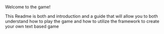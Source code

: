 Welcome to the game!

This Readme is both and introduction and a guide that will allow you to both understand how to play the game and how to utilize the framework to create your own text based game
